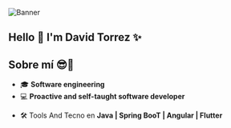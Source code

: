![Banner](https://0007david.github.io/profile/images/banner/banner-github.png)

## Hello 👋 I'm David Torrez ✨

## Sobre mí 😎🔑
- 🎓 **Software engineering**
- 💻 **Proactive and self-taught software developer**
<!--- 📹 **YouTuber de tecnología** -->
- 🛠️ Tools And Tecno en **Java | Spring BooT | Angular | Flutter**
<!--
**0007David/0007David** is a ✨ _special_ ✨ repository because its `README.md` (this file) appears on your GitHub profile.

Here are some ideas to get you started:

- 🔭 I’m currently working on ...
- 🌱 I’m currently learning ...
- 👯 I’m looking to collaborate on ...
- 🤔 I’m looking for help with ...
- 💬 Ask me about ...
- 📫 How to reach me: ...
- 😄 Pronouns: ...
- ⚡ Fun fact: ...
-->
